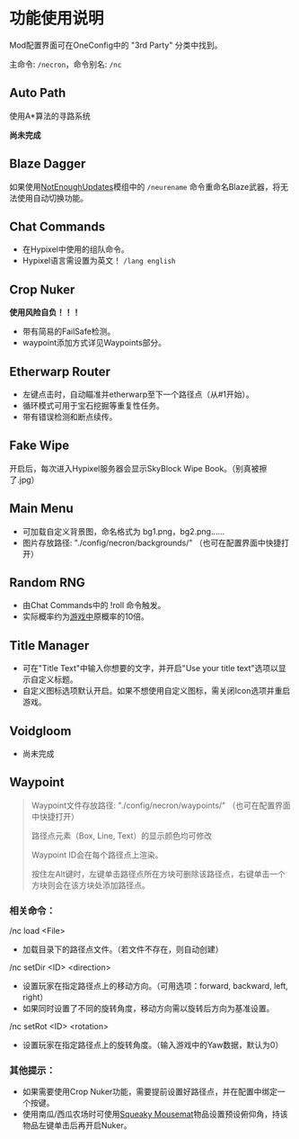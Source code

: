 # 功能使用说明

Mod配置界面可在OneConfig中的 "3rd Party" 分类中找到。

 主命令: `/necron`，命令别名: `/nc`

## Auto Path
使用A*算法的寻路系统

**尚未完成**

## Blaze Dagger
如果使用[NotEnoughUpdates](https://github.com/Moulberry/NotEnoughUpdates/)模组中的 `/neurename` 命令重命名Blaze武器，将无法使用自动切换功能。

## Chat Commands
- 在Hypixel中使用的组队命令。
- Hypixel语言需设置为英文！ `/lang english`

## Crop Nuker
**使用风险自负！！！**
- 带有简易的FailSafe检测。
- waypoint添加方式详见Waypoints部分。

## Etherwarp Router
- 左键点击时，自动瞄准并etherwarp至下一个路径点（从#1开始）。
- 循环模式可用于宝石挖掘等重复性任务。
- 带有错误检测和断点续传。

## Fake Wipe
开启后，每次进入Hypixel服务器会显示SkyBlock Wipe Book。（别真被擦了.jpg）

## Main Menu
- 可加载自定义背景图，命名格式为 bg1.png，bg2.png……
- 图片存放路径: "./config/necron/backgrounds/" （也可在配置界面中快捷打开）

## Random RNG
- 由Chat Commands中的 !roll 命令触发。
- 实际概率约为[游戏中](https://wiki.hypixel.net/Catacombs_Floor_VII#BedrockChest__)原概率的10倍。

## Title Manager
- 可在"Title Text"中输入你想要的文字，并开启"Use your title text"选项以显示自定义标题。
- 自定义图标选项默认开启。如果不想使用自定义图标，需关闭Icon选项并重启游戏。

## Voidgloom
- 尚未完成

## Waypoint

> Waypoint文件存放路径: "./config/necron/waypoints/" （也可在配置界面中快捷打开）
> 
> 路径点元素（Box, Line, Text）的显示颜色均可修改
> 
> Waypoint ID会在每个路径点上渲染。
> 
> 按住左Alt键时，左键单击路径点所在方块可删除该路径点，右键单击一个方块则会在该方块处添加路径点。

### 相关命令：

/nc load \<File>
- 加载目录下的路径点文件。（若文件不存在，则自动创建）

/nc setDir \<ID> \<direction>
- 设置玩家在指定路径点上的移动方向。（可用选项：forward, backward, left, right）
- 如果同时设置了不同的旋转角度，移动方向需以旋转后方向为基准设置。

/nc setRot \<ID> \<rotation>
- 设置玩家在指定路径点上的旋转角度。（输入游戏中的Yaw数据，默认为0）

### 其他提示：
- 如果需要使用Crop Nuker功能，需要提前设置好路径点，并在配置中绑定一个按键。
- 使用南瓜/西瓜农场时可使用[Squeaky Mousemat](https://wiki.hypixel.net/Squeaky_Mousemat)物品设置预设俯仰角，持该物品左键单击后再开启Nuker。
